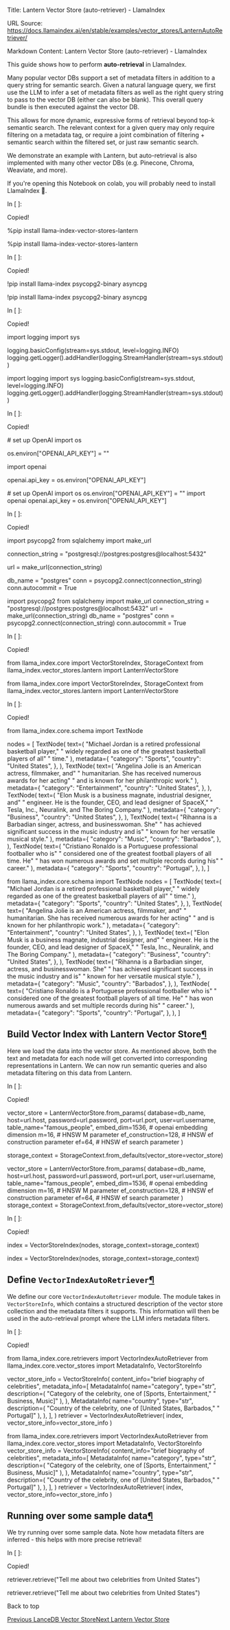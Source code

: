 Title: Lantern Vector Store (auto-retriever) - LlamaIndex

URL Source: https://docs.llamaindex.ai/en/stable/examples/vector_stores/LanternAutoRetriever/

Markdown Content:
Lantern Vector Store (auto-retriever) - LlamaIndex


This guide shows how to perform **auto-retrieval** in LlamaIndex.

Many popular vector DBs support a set of metadata filters in addition to a query string for semantic search. Given a natural language query, we first use the LLM to infer a set of metadata filters as well as the right query string to pass to the vector DB (either can also be blank). This overall query bundle is then executed against the vector DB.

This allows for more dynamic, expressive forms of retrieval beyond top-k semantic search. The relevant context for a given query may only require filtering on a metadata tag, or require a joint combination of filtering + semantic search within the filtered set, or just raw semantic search.

We demonstrate an example with Lantern, but auto-retrieval is also implemented with many other vector DBs (e.g. Pinecone, Chroma, Weaviate, and more).

If you're opening this Notebook on colab, you will probably need to install LlamaIndex 🦙.

In \[ \]:

Copied!

%pip install llama\-index\-vector\-stores\-lantern

%pip install llama-index-vector-stores-lantern

In \[ \]:

Copied!

!pip install llama\-index psycopg2\-binary asyncpg

!pip install llama-index psycopg2-binary asyncpg

In \[ \]:

Copied!

import logging
import sys

logging.basicConfig(stream\=sys.stdout, level\=logging.INFO)
logging.getLogger().addHandler(logging.StreamHandler(stream\=sys.stdout))

import logging import sys logging.basicConfig(stream=sys.stdout, level=logging.INFO) logging.getLogger().addHandler(logging.StreamHandler(stream=sys.stdout))

In \[ \]:

Copied!

\# set up OpenAI
import os

os.environ\["OPENAI\_API\_KEY"\] \= "<your-api-key>"

import openai

openai.api\_key \= os.environ\["OPENAI\_API\_KEY"\]

\# set up OpenAI import os os.environ\["OPENAI\_API\_KEY"\] = "" import openai openai.api\_key = os.environ\["OPENAI\_API\_KEY"\]

In \[ \]:

Copied!

import psycopg2
from sqlalchemy import make\_url

connection\_string \= "postgresql://postgres:postgres@localhost:5432"

url \= make\_url(connection\_string)

db\_name \= "postgres"
conn \= psycopg2.connect(connection\_string)
conn.autocommit \= True

import psycopg2 from sqlalchemy import make\_url connection\_string = "postgresql://postgres:postgres@localhost:5432" url = make\_url(connection\_string) db\_name = "postgres" conn = psycopg2.connect(connection\_string) conn.autocommit = True

In \[ \]:

Copied!

from llama\_index.core import VectorStoreIndex, StorageContext
from llama\_index.vector\_stores.lantern import LanternVectorStore

from llama\_index.core import VectorStoreIndex, StorageContext from llama\_index.vector\_stores.lantern import LanternVectorStore

In \[ \]:

Copied!

from llama\_index.core.schema import TextNode

nodes \= \[
    TextNode(
        text\=(
            "Michael Jordan is a retired professional basketball player,"
            " widely regarded as one of the greatest basketball players of all"
            " time."
        ),
        metadata\={
            "category": "Sports",
            "country": "United States",
        },
    ),
    TextNode(
        text\=(
            "Angelina Jolie is an American actress, filmmaker, and"
            " humanitarian. She has received numerous awards for her acting"
            " and is known for her philanthropic work."
        ),
        metadata\={
            "category": "Entertainment",
            "country": "United States",
        },
    ),
    TextNode(
        text\=(
            "Elon Musk is a business magnate, industrial designer, and"
            " engineer. He is the founder, CEO, and lead designer of SpaceX,"
            " Tesla, Inc., Neuralink, and The Boring Company."
        ),
        metadata\={
            "category": "Business",
            "country": "United States",
        },
    ),
    TextNode(
        text\=(
            "Rihanna is a Barbadian singer, actress, and businesswoman. She"
            " has achieved significant success in the music industry and is"
            " known for her versatile musical style."
        ),
        metadata\={
            "category": "Music",
            "country": "Barbados",
        },
    ),
    TextNode(
        text\=(
            "Cristiano Ronaldo is a Portuguese professional footballer who is"
            " considered one of the greatest football players of all time. He"
            " has won numerous awards and set multiple records during his"
            " career."
        ),
        metadata\={
            "category": "Sports",
            "country": "Portugal",
        },
    ),
\]

from llama\_index.core.schema import TextNode nodes = \[ TextNode( text=( "Michael Jordan is a retired professional basketball player," " widely regarded as one of the greatest basketball players of all" " time." ), metadata={ "category": "Sports", "country": "United States", }, ), TextNode( text=( "Angelina Jolie is an American actress, filmmaker, and" " humanitarian. She has received numerous awards for her acting" " and is known for her philanthropic work." ), metadata={ "category": "Entertainment", "country": "United States", }, ), TextNode( text=( "Elon Musk is a business magnate, industrial designer, and" " engineer. He is the founder, CEO, and lead designer of SpaceX," " Tesla, Inc., Neuralink, and The Boring Company." ), metadata={ "category": "Business", "country": "United States", }, ), TextNode( text=( "Rihanna is a Barbadian singer, actress, and businesswoman. She" " has achieved significant success in the music industry and is" " known for her versatile musical style." ), metadata={ "category": "Music", "country": "Barbados", }, ), TextNode( text=( "Cristiano Ronaldo is a Portuguese professional footballer who is" " considered one of the greatest football players of all time. He" " has won numerous awards and set multiple records during his" " career." ), metadata={ "category": "Sports", "country": "Portugal", }, ), \]

Build Vector Index with Lantern Vector Store[¶](https://docs.llamaindex.ai/en/stable/examples/vector_stores/LanternAutoRetriever/#build-vector-index-with-lantern-vector-store)
-------------------------------------------------------------------------------------------------------------------------------------------------------------------------------

Here we load the data into the vector store. As mentioned above, both the text and metadata for each node will get converted into corresponding representations in Lantern. We can now run semantic queries and also metadata filtering on this data from Lantern.

In \[ \]:

Copied!

vector\_store \= LanternVectorStore.from\_params(
    database\=db\_name,
    host\=url.host,
    password\=url.password,
    port\=url.port,
    user\=url.username,
    table\_name\="famous\_people",
    embed\_dim\=1536,  \# openai embedding dimension
    m\=16,  \# HNSW M parameter
    ef\_construction\=128,  \# HNSW ef construction parameter
    ef\=64,  \# HNSW ef search parameter
)

storage\_context \= StorageContext.from\_defaults(vector\_store\=vector\_store)

vector\_store = LanternVectorStore.from\_params( database=db\_name, host=url.host, password=url.password, port=url.port, user=url.username, table\_name="famous\_people", embed\_dim=1536, # openai embedding dimension m=16, # HNSW M parameter ef\_construction=128, # HNSW ef construction parameter ef=64, # HNSW ef search parameter ) storage\_context = StorageContext.from\_defaults(vector\_store=vector\_store)

In \[ \]:

Copied!

index \= VectorStoreIndex(nodes, storage\_context\=storage\_context)

index = VectorStoreIndex(nodes, storage\_context=storage\_context)

Define `VectorIndexAutoRetriever`[¶](https://docs.llamaindex.ai/en/stable/examples/vector_stores/LanternAutoRetriever/#define-vectorindexautoretriever)
-------------------------------------------------------------------------------------------------------------------------------------------------------

We define our core `VectorIndexAutoRetriever` module. The module takes in `VectorStoreInfo`, which contains a structured description of the vector store collection and the metadata filters it supports. This information will then be used in the auto-retrieval prompt where the LLM infers metadata filters.

In \[ \]:

Copied!

from llama\_index.core.retrievers import VectorIndexAutoRetriever
from llama\_index.core.vector\_stores import MetadataInfo, VectorStoreInfo

vector\_store\_info \= VectorStoreInfo(
    content\_info\="brief biography of celebrities",
    metadata\_info\=\[
        MetadataInfo(
            name\="category",
            type\="str",
            description\=(
                "Category of the celebrity, one of \[Sports, Entertainment,"
                " Business, Music\]"
            ),
        ),
        MetadataInfo(
            name\="country",
            type\="str",
            description\=(
                "Country of the celebrity, one of \[United States, Barbados,"
                " Portugal\]"
            ),
        ),
    \],
)
retriever \= VectorIndexAutoRetriever(
    index, vector\_store\_info\=vector\_store\_info
)

from llama\_index.core.retrievers import VectorIndexAutoRetriever from llama\_index.core.vector\_stores import MetadataInfo, VectorStoreInfo vector\_store\_info = VectorStoreInfo( content\_info="brief biography of celebrities", metadata\_info=\[ MetadataInfo( name="category", type="str", description=( "Category of the celebrity, one of \[Sports, Entertainment," " Business, Music\]" ), ), MetadataInfo( name="country", type="str", description=( "Country of the celebrity, one of \[United States, Barbados," " Portugal\]" ), ), \], ) retriever = VectorIndexAutoRetriever( index, vector\_store\_info=vector\_store\_info )

Running over some sample data[¶](https://docs.llamaindex.ai/en/stable/examples/vector_stores/LanternAutoRetriever/#running-over-some-sample-data)
-------------------------------------------------------------------------------------------------------------------------------------------------

We try running over some sample data. Note how metadata filters are inferred - this helps with more precise retrieval!

In \[ \]:

Copied!

retriever.retrieve("Tell me about two celebrities from United States")

retriever.retrieve("Tell me about two celebrities from United States")

Back to top

[Previous LanceDB Vector Store](https://docs.llamaindex.ai/en/stable/examples/vector_stores/LanceDBIndexDemo/)[Next Lantern Vector Store](https://docs.llamaindex.ai/en/stable/examples/vector_stores/LanternIndexDemo/)
